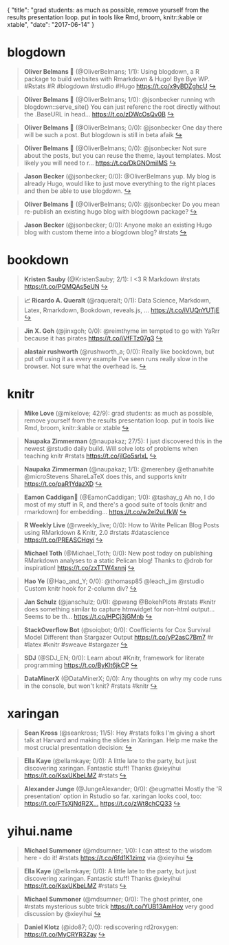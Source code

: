 {
  "title": "grad students: as much as possible, remove yourself from the results presentation loop. put in tools like Rmd, broom, knitr::kable or xtable",
  "date": "2017-06-14"
}

# blogdown

> **Oliver Belmans 🔎** (@OliverBelmans; 1/1): Using blogdown, a R package to build websites with Rmarkdown &amp; Hugo! Bye Bye WP. #Rstats #R #blogdown #rstudio #Hugo https://t.co/x9yBDZghcU  [&#8618;](https://twitter.com/xieyihui/status/874625974410915840)

<!-- -->


> **Oliver Belmans 🔎** (@OliverBelmans; 1/0): @jsonbecker running wth blogdown::serve_site() You can just referenc the root directly without the .BaseURL in head… https://t.co/zDWcOsQv0B  [&#8618;](https://twitter.com/xieyihui/status/874742919760154625)

<!-- -->


> **Oliver Belmans 🔎** (@OliverBelmans; 0/0): @jsonbecker One day there will be such a post. But blogdown is still in beta afaik  [&#8618;](https://twitter.com/xieyihui/status/874745321150189568)

<!-- -->


> **Oliver Belmans 🔎** (@OliverBelmans; 0/0): @jsonbecker Not sure about the posts, but you can reuse the theme, layout templates. Most likely you will need to r… https://t.co/DkGNOmilMS  [&#8618;](https://twitter.com/xieyihui/status/874703101239971840)

<!-- -->


> **Jason Becker** (@jsonbecker; 0/0): @OliverBelmans yup. My blog is already Hugo, would like to just move everything to the right places and then be able to use blogdown.  [&#8618;](https://twitter.com/xieyihui/status/874698682146459648)

<!-- -->


> **Oliver Belmans 🔎** (@OliverBelmans; 0/0): @jsonbecker Do you mean re-publish an existing hugo blog with blogdown package?  [&#8618;](https://twitter.com/xieyihui/status/874689831116386304)

<!-- -->


> **Jason Becker** (@jsonbecker; 0/0): Anyone make an existing Hugo blog with custom theme into a blogdown blog? #rstats  [&#8618;](https://twitter.com/xieyihui/status/874683141104992256)

<!-- -->


# bookdown

> **Kristen Sauby** (@KristenSauby; 2/1): I &lt;3 R Markdown #rstats https://t.co/PQMQAs5eUN  [&#8618;](https://twitter.com/xieyihui/status/874677851576041472)

<!-- -->


> **📈 Ricardo A. Queralt** (@raqueralt; 0/1): Data Science, Markdown, Latex, Rmarkdown, Bookdown, reveals.js, ... https://t.co/iVUQnYUTjE  [&#8618;](https://twitter.com/xieyihui/status/874765256433782785)

<!-- -->


> **Jin X. Goh** (@jinxgoh; 0/0): @reimthyme im tempted to go with YaRrr because it has pirates https://t.co/iVfFTz07g3  [&#8618;](https://twitter.com/xieyihui/status/874969365338259456)

<!-- -->


> **alastair rushworth** (@rushworth_a; 0/0): Really like bookdown, but put off using it as every example I've seen runs really slow in the browser. Not sure what the overhead is.  [&#8618;](https://twitter.com/xieyihui/status/874626682656829440)

<!-- -->


# knitr

> **Mike Love** (@mikelove; 42/9): grad students: as much as possible, remove yourself from the results presentation loop. put in tools like Rmd, broom, knitr::kable or xtable  [&#8618;](https://twitter.com/xieyihui/status/874722936514646019)

<!-- -->


> **Naupaka Zimmerman** (@naupakaz; 27/5): I just discovered this in the newest @rstudio daily build. Will solve lots of problems when teaching knitr #rstats https://t.co/jIGo5srlxL  [&#8618;](https://twitter.com/xieyihui/status/874750459386490880)

<!-- -->


> **Naupaka Zimmerman** (@naupakaz; 1/1): @merenbey @ethanwhite @microStevens ShareLaTeX does this, and supports knitr https://t.co/paR1YdazXD  [&#8618;](https://twitter.com/xieyihui/status/874732053404635136)

<!-- -->


> **Eamon Caddigan🌹** (@EamonCaddigan; 1/0): @tashay_g Ah no, I do most of my stuff in R, and there's a good suite of tools (knitr and rmarkdown) for embedding… https://t.co/w2el2uLfkW  [&#8618;](https://twitter.com/xieyihui/status/874745865331630080)

<!-- -->


> **R Weekly Live** (@rweekly_live; 0/0): How to Write Pelican Blog Posts using RMarkdown &amp; Knitr, 2.0 #rstats #datascience https://t.co/PREASCHqyi  [&#8618;](https://twitter.com/xieyihui/status/875106611957825536)

<!-- -->


> **Michael Toth** (@Michael_Toth; 0/0): New post today on publishing RMarkdown analyses to a static Pelican blog! Thanks to @drob for inspiration! https://t.co/zxTTW4xnnj  [&#8618;](https://twitter.com/xieyihui/status/875105211681046528)

<!-- -->


> **Hao Ye** (@Hao_and_Y; 0/0): @thomasp85 @leach_jim @rstudio Custom knitr hook for 2-column div?  [&#8618;](https://twitter.com/xieyihui/status/874896820476014592)

<!-- -->


> **Jan Schulz** (@janschulz; 0/0): @pwang @BokehPlots #rstats #knitr does something similar to capture htmwidget for non-html output... Seems to be th… https://t.co/HPCj3jGMnb  [&#8618;](https://twitter.com/xieyihui/status/874865491726172160)

<!-- -->


> **StackOverflow Bot** (@soiqbot; 0/0): Coefficients for Cox Survival Model Different than Stargazer Output
https://t.co/yP2asC7Bm7
#r #latex #knitr #sweave #stargazer  [&#8618;](https://twitter.com/xieyihui/status/874711489675964416)

<!-- -->


> **SDJ** (@SDJ_EN; 0/0): Learn about #Knitr, framework for literate programming https://t.co/ByKlt6jkCP  [&#8618;](https://twitter.com/xieyihui/status/874667447479136257)

<!-- -->


> **DataMinerX** (@DataMinerX; 0/0): Any thoughts on why my code runs in the console, but won't knit? #rstats #knitr  [&#8618;](https://twitter.com/xieyihui/status/874633658912710658)

<!-- -->


# xaringan

> **Sean Kross** (@seankross; 11/5): Hey #rstats folks I'm giving a short talk at Harvard and making the slides in Xaringan. Help me make the most crucial presentation decision:  [&#8618;](https://twitter.com/xieyihui/status/874651413535748096)

<!-- -->


> **Ella Kaye** (@ellamkaye; 0/0): A little late to the party, but just discovering xaringan. Fantastic stuff! Thanks  @xieyihui https://t.co/KsxUKbeLMZ #rstats  [&#8618;](https://twitter.com/xieyihui/status/875033191719063552)

<!-- -->


> **Alexander Junge** (@JungeAlexander; 0/0): @eugmattei Mostly the 'R presentation' option in Rstudio so far. xaringan looks cool, too: https://t.co/FTsXjNdR2X… https://t.co/zWt8chCQ33  [&#8618;](https://twitter.com/xieyihui/status/874991456662024193)

<!-- -->


# yihui.name

> **Michael Summoner** (@mdsumner; 1/0): I can attest to the wisdom here - do it!  #rstats https://t.co/6fd1K1zimz via @xieyihui  [&#8618;](https://twitter.com/xieyihui/status/874963195256987648)

<!-- -->


> **Ella Kaye** (@ellamkaye; 0/0): A little late to the party, but just discovering xaringan. Fantastic stuff! Thanks  @xieyihui https://t.co/KsxUKbeLMZ #rstats  [&#8618;](https://twitter.com/xieyihui/status/875033191719063552)

<!-- -->


> **Michael Summoner** (@mdsumner; 0/0): The ghost printer, one #rstats mysterious subte trick https://t.co/YUB13AmHoy  very good discussion by @xieyihui  [&#8618;](https://twitter.com/xieyihui/status/874962493927432192)

<!-- -->


> **Daniel Klotz** (@ido87; 0/0): rediscovering rd2roxygen: https://t.co/MyCRYR3Zay  [&#8618;](https://twitter.com/xieyihui/status/874572498569965568)

<!-- -->


